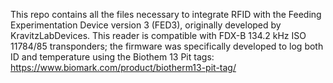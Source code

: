 This repo contains all the files necessary to integrate RFID with the Feeding Experimentation Device version 3 (FED3), originally developed by KravitzLabDevices.
This reader is compatible with FDX-B 134.2 kHz ISO 11784/85 transponders; the firmware was specifically developed to log both ID and temperature using the Biothem 13 Pit tags: https://www.biomark.com/product/biotherm13-pit-tag/


